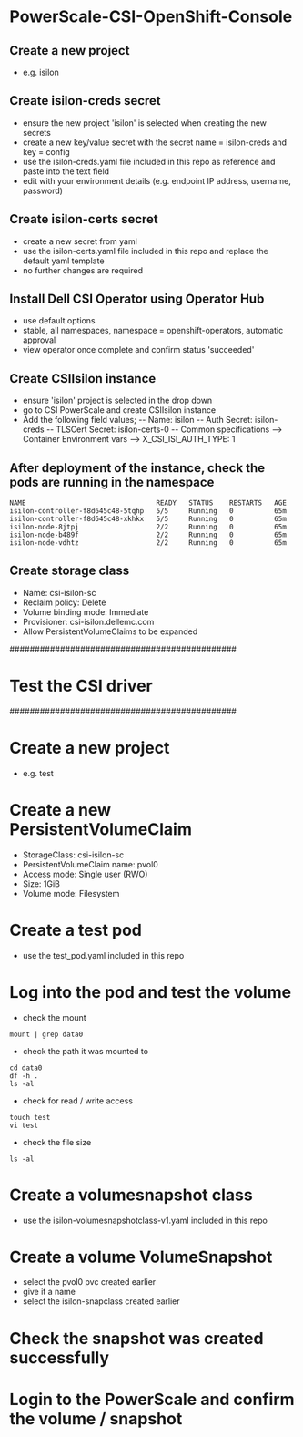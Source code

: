 # PowerScale-CSI-OpenShift-Console

## Create a new project
- e.g. isilon

## Create isilon-creds secret
- ensure the new project 'isilon' is selected when creating the new secrets
- create a new key/value secret with the secret name = isilon-creds and key = config
- use the isilon-creds.yaml file included in this repo as reference and paste into the text field
- edit with your environment details (e.g. endpoint IP address, username, password)

## Create isilon-certs secret
- create a new secret from yaml
- use the isilon-certs.yaml file included in this repo and replace the default yaml template
- no further changes are required

## Install Dell CSI Operator using Operator Hub
- use default options
- stable, all namespaces, namespace = openshift-operators, automatic approval
- view operator once complete and confirm status 'succeeded'

## Create CSIIsilon instance
- ensure 'isilon' project is selected in the drop down
- go to CSI PowerScale and create CSIIsilon instance
- Add the following field values;
-- Name: isilon
-- Auth Secret: isilon-creds
-- TLSCert Secret: isilon-certs-0
-- Common specifications --> Container Environment vars --> X_CSI_ISI_AUTH_TYPE: 1

## After deployment of the instance, check the pods are running in the namespace
```
NAME                                READY   STATUS    RESTARTS   AGE
isilon-controller-f8d645c48-5tqhp   5/5     Running   0          65m
isilon-controller-f8d645c48-xkhkx   5/5     Running   0          65m
isilon-node-8jtpj                   2/2     Running   0          65m
isilon-node-b489f                   2/2     Running   0          65m
isilon-node-vdhtz                   2/2     Running   0          65m
```

## Create storage class
- Name: csi-isilon-sc
- Reclaim policy: Delete
- Volume binding mode: Immediate
- Provisioner: csi-isilon.dellemc.com
- Allow PersistentVolumeClaims to be expanded

#############################################
# Test the CSI driver
#############################################

# Create a new project
- e.g. test

# Create a new PersistentVolumeClaim
- StorageClass: csi-isilon-sc
- PersistentVolumeClaim name: pvol0
- Access mode: Single user (RWO)
- Size: 1GiB
- Volume mode: Filesystem

# Create a test pod
- use the test_pod.yaml included in this repo

# Log into the pod and test the volume
- check the mount
```
mount | grep data0
```
- check the path it was mounted to
```
cd data0
df -h .
ls -al
```
- check for read / write access
```
touch test
vi test
```
- check the file size
```
ls -al
```

# Create a volumesnapshot class
- use the isilon-volumesnapshotclass-v1.yaml included in this repo

# Create a volume VolumeSnapshot
- select the pvol0 pvc created earlier
- give it a name
- select the isilon-snapclass created earlier

# Check the snapshot was created successfully

# Login to the PowerScale and confirm the volume / snapshot
